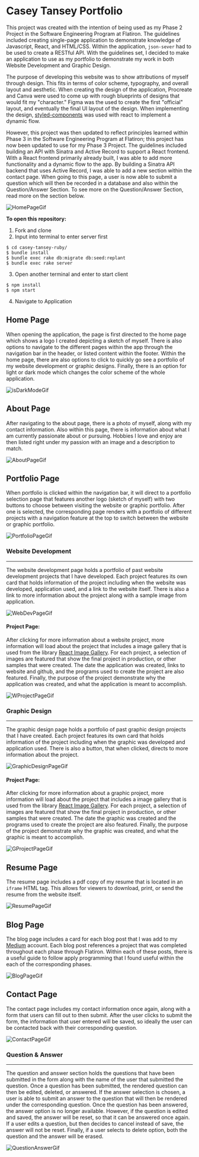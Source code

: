 # Casey Tansey Portfolio

This project was created with the intention of being used as my Phase 2 Project in the Software Engineering Program at Flatiron. The guidelines included creating single-page application to demonstrate knowledge of Javascript, React, and HTML/CSS. Within the application, `json-sever` had to be used to create a RESTful API. With the guidelines set, I decided to make an application to use as my portfolio to demonstrate my work in both Website Development and Graphic Design.

The purpose of developing this website was to show attributions of myself through design. This fits in terms of color scheme, typography, and overall layout and aesthetic. When creating the design of the application, Procreate and Canva were used to come up with rough blueprints of designs that would fit my "character." Figma was the used to create the first "official" layout, and eventually the final UI layout of the design. When implementing the design, [styled-components][0] was used with react to implement a dynamic flow.

However, this project was then updated to reflect principles learned within Phase 3 in the Software Engineering Program at Flatiron; this project has now been updated to use for my Phase 3 Project. The guidelines included building an API with Sinatra and Active Record to support a React frontend. With a React frontend primarily already built, I was able to add more functionality and a dynamic flow to the app. By building a Sinatra API backend that uses Active Record, I was able to add a new section within the contact page. When going to this page, a user is now able to submit a question which will then be recorded in a database and also within the Question/Answer Section. To see more on the Question/Answer Section, read more on the section below.

![HomePageGif](https://media.giphy.com/media/wI9dnwZUKivnoHERP2/giphy.gif)

**To open this repository:**

1. Fork and clone
2. Input into terminal to enter server first

```
$ cd casey-tansey-ruby/
$ bundle install
$ bundle exec rake db:migrate db:seed:replant
$ bundle exec rake server
```

3. Open another terminal and enter to start client

```
$ npm install
$ npm start
```

4. Navigate to Application

## Home Page

When opening the application, the page is first directed to the home page which shows a logo I created depicting a sketch of myself. There is also options to navigate to the different pages within the app through the navigation bar in the header, or listed content within the footer. Within the home page, there are also options to click to quickly go see a portfolio of my website development or graphic designs. Finally, there is an option for light or dark mode which changes the color scheme of the whole application.

![isDarkModeGif](https://media.giphy.com/media/a9OKDLySgUSlWNk362/giphy.gif)

## About Page

After navigating to the about page, there is a photo of myself, along with my contact information. Also within this page, there is information about what I am currently passionate about or pursuing. Hobbies I love and enjoy are then listed right under my passion with an image and a description to match.

![AboutPageGif](https://media.giphy.com/media/i86JoAEpo3hfBhmRZp/giphy.gif)

## Portfolio Page

When portfolio is clicked within the navigation bar, it will direct to a portfolio selection page that features another logo (sketch of myself) with two buttons to choose between visiting the website or graphic portfolio. After one is selected, the corresponding page renders with a portfolio of different projects with a navigation feature at the top to switch between the website or graphic portfolio.

![PortfolioPageGif](https://media.giphy.com/media/zO3F0eiNhSqpwDqpOK/giphy.gif)

### **Website Development**

---

The website development page holds a portfolio of past website development projects that I have developed. Each project features its own card that holds information of the project including when the website was developed, application used, and a link to the website itself. There is also a link to more information about the project along with a sample image from application.

![WebDevPageGif](https://media.giphy.com/media/rzUJiH5xy50oneu7SG/giphy.gif)

#### Project Page:

After clicking for more information about a website project, more information will load about the project that includes a image gallery that is used from the library [React Image Gallery][1]. For each project, a selection of images are featured that show the final project in production, or other samples that were created. The date the application was created, links to website and github, and the programs used to create the project are also featured. Finally, the purpose of the project demonstrate why the application was created, and what the application is meant to accomplish.

![WProjectPageGif](https://media.giphy.com/media/UAN47A3uxG7Uski7gt/giphy.gif)

### **Graphic Design**

---

The graphic design page holds a portfolio of past graphic design projects that I have created. Each project features its own card that holds information of the project including when the graphic was developed and application used. There is also a button, that when clicked, directs to more information about the project.

![GraphicDesignPageGif](https://media.giphy.com/media/WAepnimpfckcgufzc3/giphy.gif)

#### Project Page:

After clicking for more information about a graphic project, more information will load about the project that includes a image gallery that is used from the library [React Image Gallery][1]. For each project, a selection of images are featured that show the final project in production, or other samples that were created. The date the graphic was created and the programs used to create the project are also featured. Finally, the purpose of the project demonstrate why the graphic was created, and what the graphic is meant to accomplish.

![GProjectPageGif](https://media.giphy.com/media/p5GQqrsE8hftwS43lS/giphy.gif)

## Resume Page

The resume page includes a pdf copy of my resume that is located in an `iframe` HTML tag. This allows for viewers to download, print, or send the resume from the website itself.

![ResumePageGif](https://media.giphy.com/media/wWgAZEzbfuBCHQ3fiz/giphy.gif)

## Blog Page

The blog page includes a card for each blog post that I was add to my [Medium][2] account. Each blog post references a project that was completed throughout each phase through Flatiron. Within each of these posts, there is a useful guide to follow apply programming that I found useful within the each of the corresponding phases.

![BlogPageGif](https://media.giphy.com/media/wl3KvdXlqOarldg4Kz/giphy.gif)

## Contact Page

The contact page includes my contact information once again, along with a form that users can fill out to then submit. After the user clicks to submit the form, the information that user entered will be saved, so ideally the user can be contacted back with their corresponding question.

![ContactPageGif](https://media.giphy.com/media/VDeADQQHSYoNAwEbzF/giphy.gif)

### **Question & Answer**

---

The question and answer section holds the questions that have been submitted in the form along with the name of the user that submitted the question. Once a question has been submitted, the rendered question can then be edited, deleted, or answered. If the answer selection is chosen, a user is able to submit an answer to the question that will then be rendered under the corresponding question. Once the question has been answered, the answer option is no longer available. However, if the question is edited and saved, the answer will be reset, so that it can be answered once again. If a user edits a question, but then decides to cancel instead of save, the answer will not be reset. Finally, if a user selects to delete option, both the question and the answer will be erased.

![QuestionAnswerGif](https://media.giphy.com/media/nyUj4mdej98s7CygXb/giphy.gif)

[0]: https://styled-components.com/
[1]: https://www.npmjs.com/package/react-image-gallery
[2]: https://medium.com/@ctansey12600
